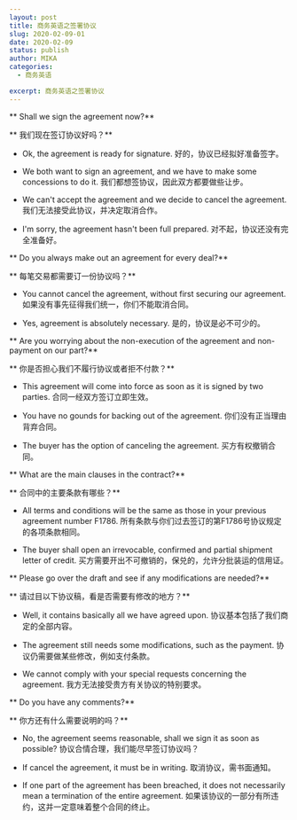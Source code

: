 ```yaml
---
layout: post
title: 商务英语之签署协议
slug: 2020-02-09-01
date: 2020-02-09
status: publish
author: MIKA
categories: 
  - 商务英语

excerpt: 商务英语之签署协议
---
```


** Shall we sign the agreement now?**

** 我们现在签订协议好吗？**

- Ok, the agreement is ready for signature.
好的，协议已经拟好准备签字。

- We both want to sign an agreement, and we have to make some concessions to do it.
我们都想签协议，因此双方都要做些让步。

- We can't accept the agreement and we decide to cancel the agreement. 
我们无法接受此协议，并决定取消合作。

- I'm sorry, the agreement hasn't been full prepared.
对不起，协议还没有完全准备好。

** Do you always make out an agreement for every deal?**

** 每笔交易都需要订一份协议吗？**

- You cannot cancel the agreement, without first securing our agreement.
如果没有事先征得我们统一，你们不能取消合同。

- Yes, agreement is absolutely necessary.
是的，协议是必不可少的。

** Are you worrying about the non-execution of the agreement and non-payment on our part?**

** 你是否担心我们不履行协议或者拒不付款？**

- This agreement will come into force as soon as it is signed by two parties.
合同一经双方签订立即生效。

- You have no gounds for backing out of the agreement.
你们没有正当理由背弃合同。

- The buyer has the option of canceling the agreement.
买方有权撤销合同。

** What are the main clauses in the contract?**

** 合同中的主要条款有哪些？**

- All terms and conditions will be the same as those in your previous agreement number F1786.
所有条款与你们过去签订的第F1786号协议规定的各项条款相同。

- The buyer shall open an irrevocable, confirmed and partial shipment letter of credit.
买方需要开出不可撤销的，保兑的，允许分批装运的信用证。

** Please go over the draft and see if any modifications are needed?**

** 请过目以下协议稿，看是否需要有修改的地方？**

- Well, it contains basically all we have agreed upon.
协议基本包括了我们商定的全部内容。

- The agreement still needs some modifications, such as the payment.
协议仍需要做某些修改，例如支付条款。

- We cannot comply with your special requests concerning the agreement.
我方无法接受贵方有关协议的特别要求。

** Do you have any comments?**

** 你方还有什么需要说明的吗？**

- No, the agreement seems reasonable, shall we sign it as soon as possible?
协议合情合理，我们能尽早签订协议吗？

- If cancel the agreement, it must be in writing.
取消协议，需书面通知。

- If one part of the agreement has been breached, it does not necessarily mean a termination of the entire agreement.
如果该协议的一部分有所违约，这并一定意味着整个合同的终止。

